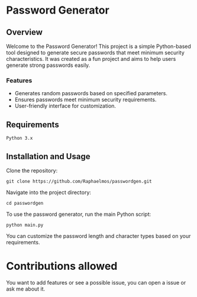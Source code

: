 # Password Generator
 ## Overview

Welcome to the Password Generator! This project is a simple Python-based tool designed to generate secure passwords that meet minimum security characteristics. It was created as a fun project and aims to help users generate strong passwords easily.
### Features

   - Generates random passwords based on specified parameters.
   - Ensures passwords meet minimum security requirements.
   - User-friendly interface for customization.

## Requirements

    Python 3.x

## Installation and Usage

Clone the repository:


    git clone https://github.com/Raphaelmos/passwordgen.git

Navigate into the project directory:


    cd passwordgen


To use the password generator, run the main Python script:


    python main.py

You can customize the password length and character types based on your requirements.

# Contributions allowed

You want to add features or see a possible issue, you can open a issue or ask me about it.
